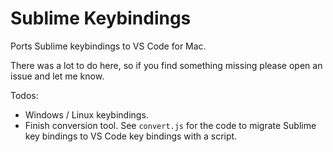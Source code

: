 # Sublime Keybindings

Ports Sublime keybindings to VS Code for Mac. 

There was a lot to do here, so if you find something missing please open an issue and let me know. 

Todos:

- Windows / Linux keybindings.
- Finish conversion tool. See `convert.js` for the code to migrate Sublime key bindings to VS Code key bindings with a script. 
